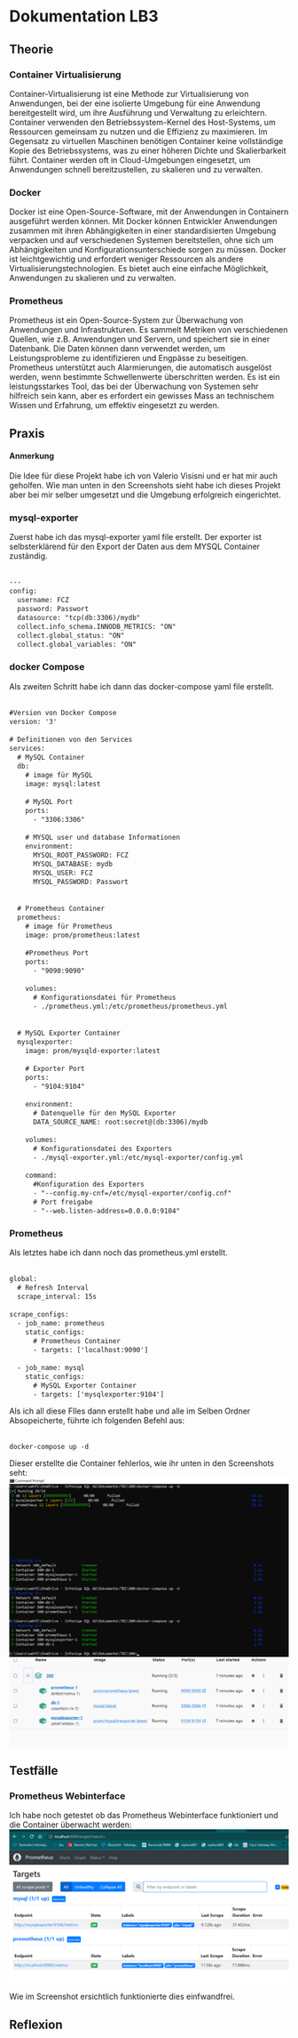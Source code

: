 # Dokumentation LB3

## Theorie

### Container Virtualisierung

Container-Virtualisierung ist eine Methode zur Virtualisierung von Anwendungen, bei der eine isolierte Umgebung für eine Anwendung bereitgestellt wird, um ihre Ausführung und Verwaltung zu erleichtern. Container verwenden den Betriebssystem-Kernel des Host-Systems, um Ressourcen gemeinsam zu nutzen und die Effizienz zu maximieren. Im Gegensatz zu virtuellen Maschinen benötigen Container keine vollständige Kopie des Betriebssystems, was zu einer höheren Dichte und Skalierbarkeit führt. Container werden oft in Cloud-Umgebungen eingesetzt, um Anwendungen schnell bereitzustellen, zu skalieren und zu verwalten.

### Docker

Docker ist eine Open-Source-Software, mit der Anwendungen in Containern ausgeführt werden können. Mit Docker können Entwickler Anwendungen zusammen mit ihren Abhängigkeiten in einer standardisierten Umgebung verpacken und auf verschiedenen Systemen bereitstellen, ohne sich um Abhängigkeiten und Konfigurationsunterschiede sorgen zu müssen. Docker ist leichtgewichtig und erfordert weniger Ressourcen als andere Virtualisierungstechnologien. Es bietet auch eine einfache Möglichkeit, Anwendungen zu skalieren und zu verwalten.

### Prometheus

Prometheus ist ein Open-Source-System zur Überwachung von Anwendungen und Infrastrukturen. Es sammelt Metriken von verschiedenen Quellen, wie z.B. Anwendungen und Servern, und speichert sie in einer Datenbank. Die Daten können dann verwendet werden, um Leistungsprobleme zu identifizieren und Engpässe zu beseitigen. Prometheus unterstützt auch Alarmierungen, die automatisch ausgelöst werden, wenn bestimmte Schwellenwerte überschritten werden. Es ist ein leistungsstarkes Tool, das bei der Überwachung von Systemen sehr hilfreich sein kann, aber es erfordert ein gewisses Mass an technischem Wissen und Erfahrung, um effektiv eingesetzt zu werden.

## Praxis

#### Anmerkung

Die Idee für diese Projekt habe ich von Valerio Visisni und er hat mir auch geholfen.
Wie man unten in den Screenshots sieht habe ich dieses Projekt aber bei mir selber umgesetzt und die Umgebung erfolgreich eingerichtet.

### mysql-exporter
Zuerst habe ich das mysql-exporter yaml file erstellt. Der exporter ist selbsterklärend für den Export der Daten aus dem MYSQL Container zuständig.
<pre><code>
---
config:
  username: FCZ
  password: Passwort
  datasource: "tcp(db:3306)/mydb"
  collect.info_schema.INNODB_METRICS: "ON"
  collect.global_status: "ON"
  collect.global_variables: "ON"
</code></pre>

### docker Compose

Als zweiten Schritt habe ich dann das docker-compose yaml file erstellt.
<pre><code>
#Version von Docker Compose
version: '3' 

# Definitionen von den Services
services:
  # MySQL Container
  db:
    # image für MySQL
    image: mysql:latest
    
    # MySQL Port
    ports:
      - "3306:3306"
      
    # MYSQL user und database Informationen  
    environment:
      MYSQL_ROOT_PASSWORD: FCZ
      MYSQL_DATABASE: mydb
      MYSQL_USER: FCZ
      MYSQL_PASSWORD: Passwort
      
      
  # Prometheus Container
  prometheus:
    # image für Prometheus
    image: prom/prometheus:latest
    
    #Prometheus Port
    ports:
      - "9090:9090"
      
    volumes:
      # Konfigurationsdatei für Prometheus
      - ./prometheus.yml:/etc/prometheus/prometheus.yml
  
  
  # MySQL Exporter Container
  mysqlexporter:
    image: prom/mysqld-exporter:latest
    
    # Exporter Port
    ports:
      - "9104:9104"
      
    environment:
      # Datenquelle für den MySQL Exporter
      DATA_SOURCE_NAME: root:secret@(db:3306)/mydb
      
    volumes:
      # Konfigurationsdatei des Exporters 
      - ./mysql-exporter.yml:/etc/mysql-exporter/config.yml
      
    command:
      #Konfiguration des Exporters
      - "--config.my-cnf=/etc/mysql-exporter/config.cnf"
      # Port freigabe
      - "--web.listen-address=0.0.0.0:9104"
</code></pre>

### Prometheus 

Als letztes habe ich dann noch das prometheus.yml erstellt.
<pre><code>
global:
  # Refresh Interval
  scrape_interval: 15s

scrape_configs:
  - job_name: prometheus
    static_configs:
      # Prometheus Container
      - targets: ['localhost:9090']

  - job_name: mysql
    static_configs:
      # MySQL Exporter Container 
      - targets: ['mysqlexporter:9104']
</code></pre>


Als ich all diese FIles dann erstellt habe und alle im Selben Ordner Absopeicherte, führte ich folgenden Befehl aus: 
<pre><code>
docker-compose up -d
</code></pre>

Dieser erstellte die Container fehlerlos, wie ihr unten in den Screenshots seht:
![image](https://github.com/FFW93/M300/blob/899a62aa3d2b7151e8aecef83915bbed19283803/Bilder/08-05-_2023_14-32-39.png)
![image](https://github.com/FFW93/M300/blob/166109131f086e2cee6236b7f6999505031129c0/Bilder/08-05-_2023_14-39-36.png)

## Testfälle

### Prometheus Webinterface

Ich habe noch getestet ob das Prometheus Webinterface funktioniert und die Container überwacht werden:
![image](https://github.com/FFW93/M300/blob/899a62aa3d2b7151e8aecef83915bbed19283803/Bilder/08-05-_2023_14-33-46.png)
Wie im Screenshot ersichtlich funktionierte dies einfwandfrei.


## Reflexion